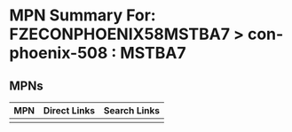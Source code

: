 



# MPN Summary For: FZECONPHOENIX58MSTBA7 > con-phoenix-508 : MSTBA7

## MPNs
  

|MPN|Direct Links|Search Links|
| :--- | :--- | :--- |
||||
